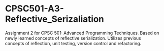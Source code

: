 # CPSC501-A3-Reflective_Serizaliation
Assignment 2 for CPSC 501: Advanced Programming Techniques. Based on newly learned concepts of reflective serialization.  Utilizes previous concepts of reflection, unit testing, version control and refactoring.
